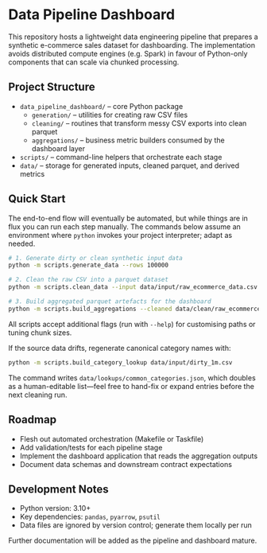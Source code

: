 # Data Pipeline Dashboard

This repository hosts a lightweight data engineering pipeline that prepares a
synthetic e-commerce sales dataset for dashboarding. The implementation avoids
distributed compute engines (e.g. Spark) in favour of Python-only components
that can scale via chunked processing.

## Project Structure

- `data_pipeline_dashboard/` – core Python package
  - `generation/` – utilities for creating raw CSV files
  - `cleaning/` – routines that transform messy CSV exports into clean parquet
  - `aggregations/` – business metric builders consumed by the dashboard layer
- `scripts/` – command-line helpers that orchestrate each stage
- `data/` – storage for generated inputs, cleaned parquet, and derived metrics

## Quick Start

The end-to-end flow will eventually be automated, but while things are in flux
you can run each step manually. The commands below assume an environment where
`python` invokes your project interpreter; adapt as needed.

```bash
# 1. Generate dirty or clean synthetic input data
python -m scripts.generate_data --rows 100000

# 2. Clean the raw CSV into a parquet dataset
python -m scripts.clean_data --input data/input/raw_ecommerce_data.csv

# 3. Build aggregated parquet artefacts for the dashboard
python -m scripts.build_aggregations --cleaned data/clean/raw_ecommerce_data_clean.parquet
```

All scripts accept additional flags (run with `--help`) for customising paths
or tuning chunk sizes.

If the source data drifts, regenerate canonical category names with:

```bash
python -m scripts.build_category_lookup data/input/dirty_1m.csv
```

The command writes `data/lookups/common_categories.json`, which doubles as a
human-editable list—feel free to hand-fix or expand entries before the next
cleaning run.

## Roadmap

- Flesh out automated orchestration (Makefile or Taskfile)
- Add validation/tests for each pipeline stage
- Implement the dashboard application that reads the aggregation outputs
- Document data schemas and downstream contract expectations

## Development Notes

- Python version: 3.10+
- Key dependencies: `pandas`, `pyarrow`, `psutil`
- Data files are ignored by version control; generate them locally per run

Further documentation will be added as the pipeline and dashboard mature.
